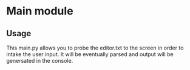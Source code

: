 # Main module
## Usage
This main.py allows you to probe the editor.txt to the screen in order to intake the user input.
It will be eventually parsed and output will be genersated in the console.